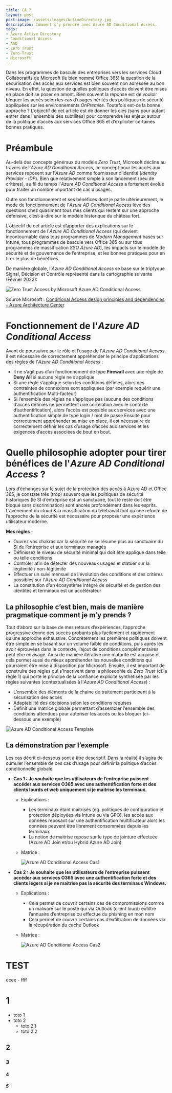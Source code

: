 ```yaml
---
title: CA ?
layout: post
post-image: /assets/images/ActiveDirectory.jpg
description: Comment s'y prendre avec Azure AD Conditional Access.
tags:
- Azure Active Directory
- Conditional Access
- AAD
- Zero Trust
- Zero-Trust
- Microsoft
---
```


Dans les programmes de bascule des entreprises vers les services Cloud Collaboratifs de Microsoft (le bien nommé Office 365) la question de la sécurisation des accès aux services est bien souvent non adressée au bon niveau. En effet, la question de quelles politiques d’accès doivent être mises en place doit se poser en amont. Bien souvent la réponse est de vouloir bloquer les accès selon les cas d’usages hérités des politiques de sécurité appliquées sur les environnements *OnPremise*. Toutefois est-ce la bonne approche ?
L’objectif de cet article est de donner les clés (sans pour autant entrer dans l'ensemble des subtilités) pour comprendre les enjeux autour de la politique d’accès aux services Office 365 et d’expliciter certaines bonnes pratiques.

# Préambule

Au-delà des concepts généraux du modèle *Zero Trust*, Microsoft décline au travers de l’*Azure AD Conditional Access*, ce concept pour les accès aux services reposent sur l’*Azure AD* comme fournisseur d’identité (*Identity Provider - IDP*). Bien que relativement simple à son lancement (peu de critères), au fil du temps l'*Azure AD Conditional Access* a fortement évolué pour traiter un nombre important de cas d’usages.

Outre son fonctionnement et ses bénéfices dont je parle ultérieurement, le mode de fonctionnement de l'*Azure AD Conditional Access* lève des questions chez quasiment tous mes clients qui restent sur une approche défensive, c’est-à-dire sur le modèle historique du château fort.

L’objectif de cet article est d’apporter des explications sur le fonctionnement de l'*Azure AD Conditional Access* (qui devient incontournable dans tous programmes de *Modern Management* basés sur Intune, tous programmes de bascule vers Office 365 ou sur tous programmes de massification *SSO Azure AD*), les impacts sur le modèle de sécurité et de gouvernance de l’entreprise, et les bonnes pratiques pour en tirer le plus de bénéfices.

De manière globale, l’*Azure AD Conditional Access* se base sur le triptyque Signal, Décision et Contrôle représenté dans la cartographie suivante (Février 2022):

![Zero Trust Access by Microsoft Azure AD Conditional Access](/assets/images/MicrosoftZeroTrustAccess.png)

Source Microsoft : [Conditional Access design principles and dependencies - Azure Architecture Center](https://docs.microsoft.com/en-us/azure/architecture/guide/security/conditional-access-design)

# Fonctionnement de l'*Azure AD Conditional Access*
Avant de poursuivre sur le rôle et l’usage de l'*Azure AD Conditional Access*, il est nécessaire de correctement appréhender le principe d’applications des règles de l'*Azure AD Conditional Access* :
* Il ne s’agit pas d’un fonctionnement de type **Firewall** avec une règle de **Deny All** si aucune règle ne s’applique
* Si une règle s’applique selon les conditions définies, alors des contraintes de connexions sont appliquées (par exemple requérir une authentification Multi-facteur)
* Si l’ensemble des règles ne s’applique pas (aucune des conditions d’accès définies ne permettent une corrélation avec le contexte d’authentification), alors l’accès est possible aux services avec une authentification simple de type login / mot de passe
Ensuite pour correctement appréhender sa mise en place, il est nécessaire de correctement définir les cas d’usage d’accès aux services et les exigences d’accès associées de bout en bout.

# Quelle philosophie adopter pour tirer bénéfices de l'*Azure AD Conditional Access* ?

Lors d’échanges sur le sujet de la protection des accès à Azure AD et Office 365, je constate très (trop) souvent que les politiques de sécurité historiques (le SI d’entreprise est un sanctuaire, tout le reste doit être bloqué sans discrimination) sont ancrés profondément dans les esprits. L’avènement du cloud & la massification du télétravail font qu’une refonte de l’approche de la sécurité est nécessaire pour proposer une expérience utilisateur moderne.

**Mes règles** :
- Ouvrez vos chakras car la sécurité ne se résume plus au sanctuaire du SI de l’entreprise et aux terminaux managés
- Définissez le niveau de sécurité minimal qui doit être appliqué dans telle ou telle conditions
- Contrôler afin de détecter des nouveaux usages et statuer sur la légitimité / non-légitimité
- Effectuer un suivi mensuel de l'évolution des conditions et des critères possibles sur l'*Azure AD Conditional Access*
- La constitution d’un écosystème intégré de sécurité et de gestion des identités et terminaux est un accélérateur

## La philosophie c’est bien, mais de manière pragmatique comment je m’y prends ?
Tout d’abord sur la base de mes retours d’expériences, l’approche progressive donne des succès probants plus facilement et rapidement qu’une approche exhaustive. Concrètement les premières politiques doivent être simple en se basant sur un volume faible de conditions, puis après les avoir éprouvées dans le contexte, l’ajout de conditions complémentaires peut être envisagé. Ainsi de manière itérative une maturité est acquise et cela permet aussi de mieux appréhender les nouvelles conditions qui pourraient être mise à disposition par Microsoft.
Ensuite, il est important de construire des règles qui s’inscrivent dans la philosophie du *Zero Trust* (cf.la règle 1) qui porte le principe de la confiance explicite synthétisée par les règles suivantes (contextualisées à l'*Azure AD Conditional Access*) :
* L’ensemble des éléments de la chaine de traitement participent à la sécurisation des accès
* Adaptabilité des décisions selon les conditions requises 
* Définit une matrice globale permettant d’assembler l’ensemble des conditions attendues pour autoriser les accès ou les bloquer (ci-dessous une exemple)

![Azure AD Conditional Access Template](/assets/images/AADCA_Template.png)

## La démonstration par l’exemple
Les cas décrit ci-dessous sont à titre descriptif. Dans la réalité il s’agira de cumuler l’ensemble de ces cas d’usage pour définir la politique d’accès conditionnelle globale.

- **Cas 1 : Je souhaite que les utilisateurs de l’entreprise puissent accéder aux services O365 avec une authentification forte et des clients lourds et web uniquement si je maitrise les terminaux.**

    - Explications :
        - Les terminaux étant maitrisés (eg. politiques de configuration et protection déployées via Intune ou via GPO), les accès aux données reposant sur une authentification multificateur alors les données peuvent être librement consommées depuis les terminaux
        - La notion de maitrise repose sur le type de jointure effectuée (Azure AD Join et/ou Hybrid Azure AD Join)

    - Matrice :

        ![Azure AD Conditional Access Cas1](/assets/images/AADCA_CAS1.png)

- **Cas 2 : Je souhaite que les utilisateurs de l’entreprise puissent accéder aux services O365 avec une authentification forte et des clients légers si je ne maitrise pas la sécurité des terminaux Windows.**

    - Explications :
        - Cela permet de couvrir certains cas de compromissions comme un malware sur le poste qui via Outlook (client lourd) exfiltre l’annuaire d’entreprise ou effectue du phishing en mon nom
        - Cela permet de couvrir certains cas d’exfiltration de données via la récupération du cache Outlook

    - Matrice :

        ![Azure AD Conditional Access Cas2](/assets/images/AADCA_CAS1.png)


# TEST


 eeee
    - ffff

# 1
* toto 1
* toto 2
    * toto 2.1
    * toto 2.2
## 2
### 3
#### 4
##### 5 
